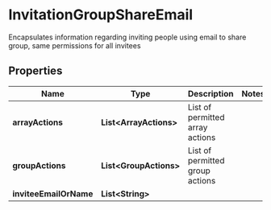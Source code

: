 

# InvitationGroupShareEmail

Encapsulates information regarding inviting people using email to share group, same permissions for all invitees

## Properties

| Name | Type | Description | Notes |
|------------ | ------------- | ------------- | -------------|
|**arrayActions** | **List&lt;ArrayActions&gt;** | List of permitted array actions |  |
|**groupActions** | **List&lt;GroupActions&gt;** | List of permitted group actions |  |
|**inviteeEmailOrName** | **List&lt;String&gt;** |  |  |



